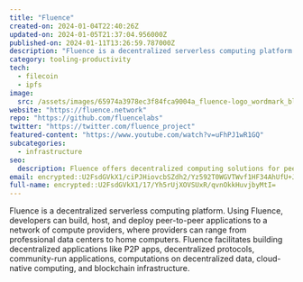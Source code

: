 ```yaml
---
title: "Fluence"
created-on: 2024-01-04T22:40:26Z
updated-on: 2024-01-05T21:37:04.956000Z
published-on: 2024-01-11T13:26:59.787000Z
description: "Fluence is a decentralized serverless computing platform."
category: tooling-productivity
tech:
  - filecoin
  - ipfs
image:
  src: /assets/images/65974a3978ec3f84fca9004a_fluence-logo_wordmark_black.png
website: "https://fluence.network"
repo: "https://github.com/fluencelabs"
twitter: "https://twitter.com/fluence_project"
featured-content: "https://www.youtube.com/watch?v=uFhPJ1wR1GQ"
subcategories:
  - infrastructure
seo:
  description: Fluence offers decentralized computing solutions for peer-to-peer applications.
email: encrypted::U2FsdGVkX1/ciPJHiovcbSZdh2/Yz592T0WGVTWvf1HF34AhUfU+JLh5xfT43Wnj
full-name: encrypted::U2FsdGVkX1/17/Yh5rUjXOVSUxR/qvnOkkHuvjbyMtI=
---
```


Fluence is a decentralized serverless computing platform. Using Fluence, developers can build, host, and deploy peer-to-peer applications to a network of compute providers, where providers can range from professional data centers to home computers. Fluence facilitates building decentralized applications like P2P apps, decentralized protocols, community-run applications, computations on decentralized data, cloud-native computing, and blockchain infrastructure.

